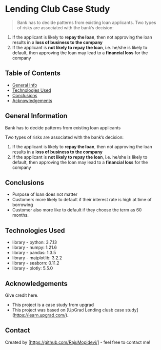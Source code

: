 # Lending Club Case Study
>Bank has to decide patterns from existing loan applicants. 
Two types of risks are associated with the bank’s decision:
1.   If the applicant is likely to **repay the loan**, then not approving the loan results in a **loss of business to the company**
2.   If the applicant is **not likely to repay the loan**, i.e. he/she is likely to default, then approving the loan may lead to a **financial loss** for the company


## Table of Contents
* [General Info](#general-information)
* [Technologies Used](#technologies-used)
* [Conclusions](#conclusions)
* [Acknowledgements](#acknowledgements)



## General Information
Bank has to decide patterns from existing loan applicants

Two types of risks are associated with the bank’s decision:

1.   If the applicant is likely to **repay the loan**, then not approving the loan results in a l**oss of business to the company**
2.   If the applicant is **not likely to repay the loan**, i.e. he/she is likely to default, then approving the loan may lead to a **financial loss** for the company




## Conclusions
- Purpose of loan does not matter
- Customers more likely to default if their interest rate is high at time of borrowing
- Customer also more like to default if they choose the term as 60 months.




## Technologies Used
- library - python:  3.7.13
- library - numpy:  1.21.6
- library - pandas:  1.3.5
- library - matplotlib:  3.2.2
- library - seaborn:  0.11.2
- library - plotly:  5.5.0

## Acknowledgements
Give credit here.
- This project is a case study from upgrad
- This project was based on [UpGrad Lending clusb case study] (https://learn.upgrad.com/).


## Contact
Created by [https://github.com/RajuMopidevi/] - feel free to contact me!


